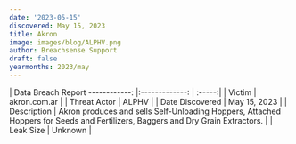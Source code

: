 ```yaml
---
date: '2023-05-15'
discovered: May 15, 2023
title: Akron
image: images/blog/ALPHV.png
author: Breachsense Support
draft: false
yearmonths: 2023/may
---
```



| Data Breach Report
------------:     |:-------------:    | :-----:|
| Victim      | akron.com.ar      | 
| Threat Actor      | ALPHV      | 
| Date Discovered      | May 15, 2023      | 
| Description      | Akron produces and sells Self-Unloading Hoppers, Attached Hoppers for Seeds and Fertilizers, Baggers and Dry Grain Extractors.      | 
| Leak Size      | Unknown      | 

